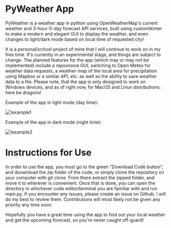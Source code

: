 # PyWeather App

PyWeather is a weather app in python using OpenWeatherMap's current weather and 3-hour-5-day forecast API services, built using customtkinter to make a modern and elegant GUI to display the weather, and even changes to light/dark mode based on local time of requested city!

It is a personal/school project of mine that I will continue to work on in my free time. It's currently in an experimental stage, and things are subject to change. The planned features for the app (which may or may not be implemented) include a repsonsive GUI, switching to Open Meteo for weather data requests, a weather-map of the local area for precipitation using Mapbox or a similar API, etc. as well as the ability to save weather data to a file. Please note, that the app is only designed to work on Windows devices, and as of right now, for MacOS and Linux distributions: here be dragons!


Example of the app in light mode (day time):

![!example1](https://github.com/user-attachments/assets/dad53fdc-cdc0-4043-a81b-e1717843c211)


Example of the app in dark mode (night time):

![!example2](https://github.com/user-attachments/assets/9f9f9777-9492-43d9-92aa-2021d7d77709)


# Instructions for Use

In order to use the app, you must go to the green "Download Code button", and doownload the zip folder of the code, or simply clone the repository on your computer with git clone. From there extract the zipped folder, and move it to wherever is convenient. Once that is done, you can open the directory in whichever code editor/terminal you are familiar with and run main.py. If you encounter any issues, please create an issue on Github, I will do my best to review them. Contributions will most likely not be given any priority any time soon.

Hopefully you have a great time using the app to find out your local weather and get the upcoming forecast, so you're never caught off-guard!
